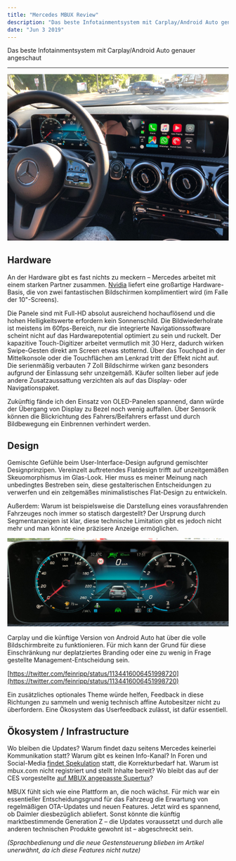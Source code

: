 ```yaml
---
title: "Mercedes MBUX Review"
description: "Das beste Infotainmentsystem mit Carplay/Android Auto genauer angeschaut"
date: "Jun 3 2019"
---
```

Das beste Infotainmentsystem mit Carplay/Android Auto genauer angeschaut

---

![Mercedes MBUX Apple Carplay](./Mercedes_MBUX_Apple_Carplay.jpg)

## Hardware

An der Hardware gibt es fast nichts zu meckern – Mercedes arbeitet mit einem starken Partner zusammen. [Nvidia](https://blogs.nvidia.com/blog/2018/01/09/mercedes-ces-2018/) liefert eine großartige Hardware-Basis, die von zwei fantastischen Bildschirmen komplimentiert wird (im Falle der 10"-Screens).

Die Panele sind mit Full-HD absolut ausreichend hochauflösend und die hohen Helligkeitswerte erfordern kein Sonnenschild. Die Bildwiederholrate ist meistens im 60fps-Bereich, nur die integrierte Navigationssoftware scheint nicht auf das Hardwarepotential optimiert zu sein und ruckelt. Der kapazitive Touch-Digitizer arbeitet vermutlich mit 30 Herz, dadurch wirken Swipe-Gesten direkt am Screen etwas stotternd. Über das Touchpad in der Mittelkonsole oder die Touchflächen am Lenkrad tritt der Effekt nicht auf. Die serienmäßig verbauten 7 Zoll Bildschirme wirken ganz besonders aufgrund der Einlassung sehr unzeitgemäß. Käufer sollten lieber auf jede andere Zusatzaussattung verzichten als auf das Display- oder Navigationspaket.

Zukünftig fände ich den Einsatz von OLED-Panelen spannend, dann würde der Übergang von Display zu Bezel noch wenig auffallen. Über Sensorik können die Blickrichtung des Fahrers/Beifahrers erfasst und durch Bildbewegung ein Einbrennen verhindert werden.

## Design

Gemischte Gefühle beim User-Interface-Design aufgrund gemischter Designprinzipen. Vereinzelt auftretendes Flatdesign trifft auf unzeitgemäßen Skeuomorphismus im Glas-Look. Hier muss es meiner Meinung nach unbedingtes Bestreben sein, diese gestalterischen Entscheidungen zu verwerfen und ein zeitgemäßes minimalistisches Flat-Design zu entwickeln.

Außerdem: Warum ist beispielsweise die Darstellung eines vorausfahrenden Fahrzeuges noch immer so statisch dargestellt? Der Ursprung durch Segmentanzeigen ist klar, diese technische Limitation gibt es jedoch nicht mehr und man könnte eine präzisere Anzeige ermöglichen.

![Mercedes MBUX Infotainment Design](./Mercedes-MBUX-Infotainment-Design.jpg)

Carplay und die künftige Version von Android Auto hat über die volle Bildschirmbreite zu funktionieren. Für mich kann der Grund für diese Einschränkung nur deplatziertes Branding oder eine zu wenig in Frage gestellte Management-Entscheidung sein.

[https://twitter.com/feinripp/status/1134416006451998720](https://twitter.com/feinripp/status/1134416006451998720)

Ein zusätzliches optionales Theme würde helfen, Feedback in diese Richtungen zu sammeln und wenig technisch affine Autobesitzer nicht zu überfordern. Eine Ökosystem das Userfeedback zulässt, ist dafür essentiell.

## Ökosystem / Infrastructure

Wo bleiben die Updates? Warum findet dazu seitens Mercedes keinerlei Kommunikation statt? Warum gibt es keinen Info-Kanal? In Foren und Social-Media [findet Spekulation](https://www.motor-talk.de/forum/software-updates-und-version-mbux-t6368667.html) statt, die Korrekturbedarf hat. Warum ist mbux.com nicht registriert und stellt Inhalte bereit? Wo bleibt das auf der CES vorgestellte [auf MBUX angepasste Supertux](https://www.computerbase.de/2019-02/mercedes-benz-cla-mario-kart-mbux/)?

MBUX fühlt sich wie eine Plattform an, die noch wächst. Für mich war ein essentieller Entscheidungsgrund für das Fahrzeug die Erwartung von regelmäßigen OTA-Updates und neuen Features. Jetzt wird es spannend, ob Daimler diesbezüglich abliefert. Sonst könnte die künftig marktbestimmende Generation Z – die Updates voraussetzt und durch alle anderen technischen Produkte gewohnt ist – abgeschreckt sein.

*(Sprachbedienung und die neue Gestensteuerung blieben im Artikel unerwähnt, da ich diese Features nicht nutze)*